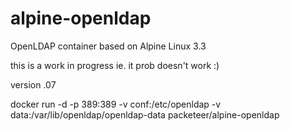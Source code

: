 # alpine-openldap
OpenLDAP container based on Alpine Linux 3.3

this is a work in progress ie. it prob doesn't work :)

version .07

docker run -d -p 389:389 -v conf:/etc/openldap -v data:/var/lib/openldap/openldap-data packeteer/alpine-openldap
